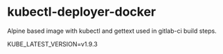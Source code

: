 # kubectl-deployer-docker
Alpine based image with kubectl and gettext used in gitlab-ci build steps.

KUBE_LATEST_VERSION=v1.9.3
